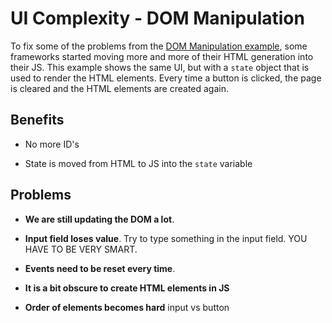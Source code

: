 # UI Complexity - DOM Manipulation

To fix some of the problems from the [DOM Manipulation example](../ui-complexity-dom-manipulation), some frameworks started moving more and more of their HTML generation into their JS. This example shows the same UI, but with a `state` object that is used to render the HTML elements. Every time a button is clicked, the page is cleared and the HTML elements are created again.

## Benefits

* No more ID's

* State is moved from HTML to JS into the `state` variable

## Problems

* **We are still updating the DOM a lot**.

* **Input field loses value**. Try to type something in the input field. YOU HAVE TO BE VERY SMART.

* **Events need to be reset every time**.

* **It is a bit obscure to create HTML elements in JS**

* **Order of elements becomes hard** input vs button
